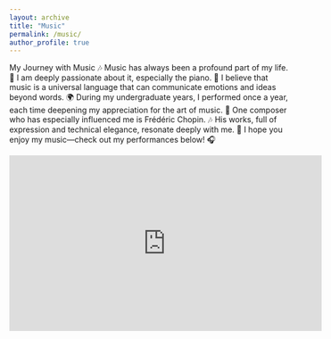 ```yaml
---
layout: archive
title: "Music"
permalink: /music/
author_profile: true
---
```



My Journey with Music 🎶
Music has always been a profound part of my life. 🎼 I am deeply passionate about it, especially the piano.
🎹 I believe that music is a universal language that can communicate emotions and ideas beyond words.
🌍 During my undergraduate years, I performed once a year, each time deepening my appreciation for the art of music.
🎤 One composer who has especially influenced me is Frédéric Chopin. 🎶
His works, full of expression and technical elegance, resonate deeply with me. 🎵
I hope you enjoy my music—check out my performances below! 🎧



[//]: # (Youtube video embed)

<iframe width="560" height="315" src="https://www.youtube.com/embed/1w7OgIMMRc4" frameborder="0" allow="accelerometer; autoplay; clipboard-write; encrypted-media; gyroscope; picture-in-picture" allowfullscreen></iframe>